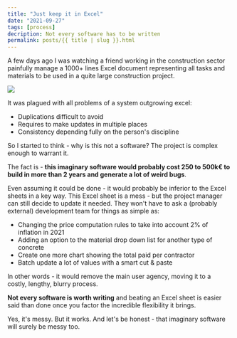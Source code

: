 ```yaml
---
title: "Just keep it in Excel"
date: "2021-09-27"
tags: [process]
decription: Not every software has to be written
permalink: posts/{{ title | slug }}.html
---
```


A few days ago I was watching a friend working in the construction sector painfully manage a 1000+ lines Excel document representing all tasks and materials to be used in a quite large construction project.

![](/images/excel.png)

It was plagued with all problems of a system outgrowing excel:

- Duplications difficult to avoid
- Requires to make updates in multiple places
- Consistency depending fully on the person's discipline

So I started to think - why is this not a software? The project is complex enough to warrant it.

The fact is - **this imaginary software would probably cost 250 to 500k€ to build in more than 2 years and generate a lot of weird bugs**. 

Even assuming it could be done - it would probably be inferior to the Excel sheets in a key way. This Excel sheet is a mess - but the project manager can still decide to update it needed. They won't have to ask a (probably external) development team for things as simple as:

- Changing the price computation rules to take into account 2% of inflation in 2021
- Adding an option to the material drop down list for another type of concrete
- Create one more chart showing the total paid per contractor
- Batch update a lot of values with a smart cut & paste

In other words - it would remove the main user agency, moving it to a costly, lengthy, blurry process.

**Not every software is worth writing** and beating an Excel sheet is easier said than done once you factor the incredible flexibility it brings.

Yes, it's messy. But it works. And let's be honest - that imaginary software will surely be messy too.